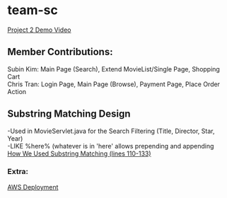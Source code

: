 # team-sc
[Project 2 Demo Video]()
## Member Contributions:
Subin Kim: Main Page (Search), Extend MovieList/Single Page, Shopping Cart\
Chris Tran: Login Page, Main Page (Browse), Payment Page, Place Order Action 

## Substring Matching Design
-Used in MovieServlet.java for the Search Filtering (Title, Director, Star, Year)<br>
-LIKE %here% (whatever is in 'here' allows prepending and appending<br>
[How We Used Substring Matching (lines 110-133)](src/MoviesServlet.java)

### Extra:
[AWS Deployment](http://54.67.7.111:8080/cs122b-s24-team-sc/movie-list.html)
